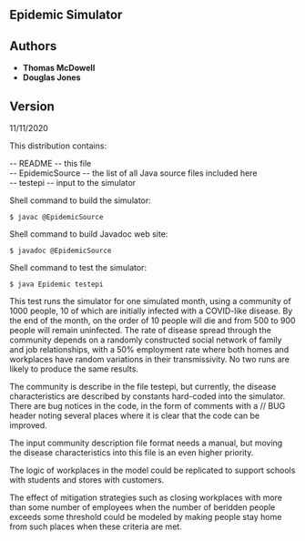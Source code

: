 ## Epidemic Simulator
## Authors

* **Thomas McDowell**
* **Douglas Jones**

## Version
11/11/2020

This distribution contains:

-- README -- this file <br>
-- EpidemicSource -- the list of all Java source files included here <br>
-- testepi -- input to the simulator

Shell command to build the simulator:
```
$ javac @EpidemicSource
```
Shell command to build Javadoc web site:
```
$ javadoc @EpidemicSource
```
Shell command to test the simulator:
```
$ java Epidemic testepi
```

This test runs the simulator for one simulated month, using a community of
1000 people, 10 of which are initially infected with a COVID-like disease.
By the end of the month, on the order of 10 people will die and from 500 to 900
people will remain uninfected.  The rate of disease spread through the
community depends on a randomly constructed social network of family and
job relationships, with a 50% employment rate where both homes and workplaces
have random variations in their transmissivity.  No two runs are likely to
produce the same results.

The community is describe in the file testepi, but currently, the disease
characteristics are described by constants hard-coded into the simulator.
There are bug notices in the code, in the form of comments with a // BUG
header noting several places where it is clear that the code can be
improved.

The input community description file format needs a manual, but moving
the disease characteristics into this file is an even higher priority.

The logic of workplaces in the model could be replicated to support schools
with students and stores with customers.

The effect of mitigation strategies such as closing workplaces with more than
some number of employees when the number of beridden people exceeds some
threshold could be modeled by making people stay home from such places when
these criteria are met.

